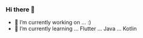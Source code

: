 ### Hi there 👋

- 🔭 I’m currently working on ... :)
- 🌱 I’m currently learning
... Flutter 
... Java
... Kotlin

